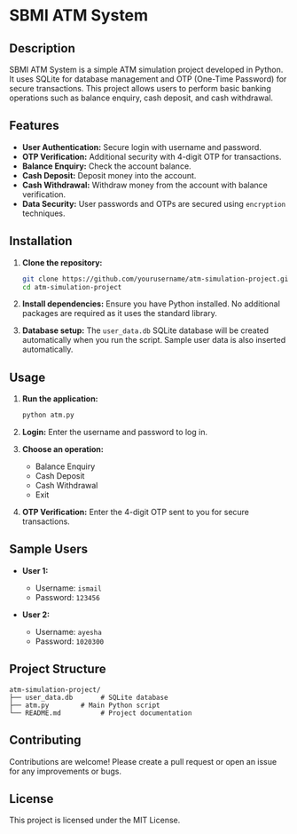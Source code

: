 # SBMI ATM System

## Description

SBMI ATM System is a simple ATM simulation project developed in Python. It uses SQLite for database management and OTP (One-Time Password) for secure transactions. This project allows users to perform basic banking operations such as balance enquiry, cash deposit, and cash withdrawal.

## Features

- **User Authentication:** Secure login with username and password.
- **OTP Verification:** Additional security with 4-digit OTP for transactions.
- **Balance Enquiry:** Check the account balance.
- **Cash Deposit:** Deposit money into the account.
- **Cash Withdrawal:** Withdraw money from the account with balance verification.
- **Data Security:** User passwords and OTPs are secured using `encryption` techniques.

## Installation

1. **Clone the repository:**
    ```sh
    git clone https://github.com/yourusername/atm-simulation-project.git
    cd atm-simulation-project
    ```

2. **Install dependencies:**
    Ensure you have Python installed. No additional packages are required as it uses the standard library.

3. **Database setup:**
    The `user_data.db` SQLite database will be created automatically when you run the script. Sample user data is also inserted automatically.

## Usage

1. **Run the application:**
    ```sh
    python atm.py
    ```

2. **Login:**
    Enter the username and password to log in.

3. **Choose an operation:**
    - Balance Enquiry
    - Cash Deposit
    - Cash Withdrawal
    - Exit

4. **OTP Verification:**
    Enter the 4-digit OTP sent to you for secure transactions.

## Sample Users

- **User 1:**
  - Username: `ismail`
  - Password: `123456`

- **User 2:**
  - Username: `ayesha`
  - Password: `1020300`

## Project Structure

```plaintext
atm-simulation-project/
├── user_data.db       # SQLite database
├── atm.py        # Main Python script
└── README.md          # Project documentation
```

## Contributing

Contributions are welcome! Please create a pull request or open an issue for any improvements or bugs.

## License

This project is licensed under the MIT License.

